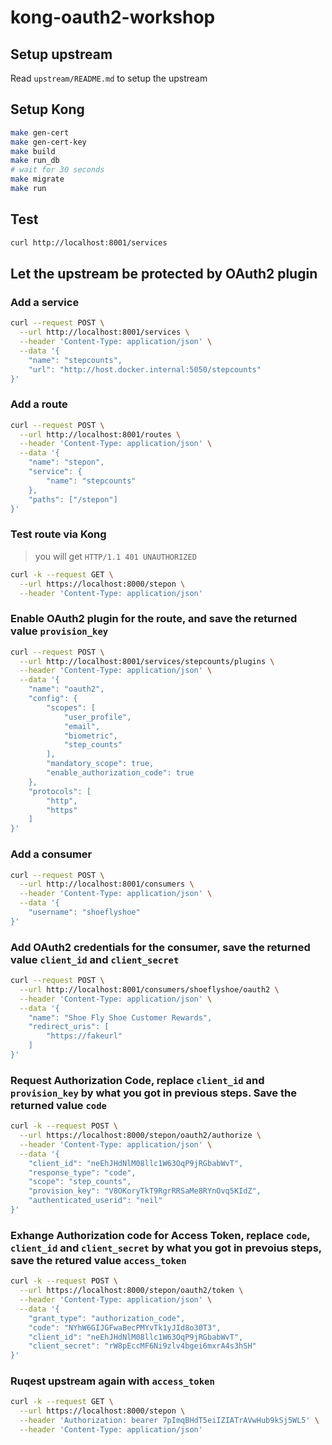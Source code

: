 # kong-oauth2-workshop

## Setup upstream
Read `upstream/README.md` to setup the upstream
## Setup Kong

```sh
make gen-cert
make gen-cert-key
make build
make run_db
# wait for 30 seconds
make migrate
make run
```

## Test

```sh
curl http://localhost:8001/services
```

## Let the upstream be protected by OAuth2 plugin

### Add a service
```sh
curl --request POST \
  --url http://localhost:8001/services \
  --header 'Content-Type: application/json' \
  --data '{
	"name": "stepcounts",
	"url": "http://host.docker.internal:5050/stepcounts"
}'
```

### Add a route
```sh
curl --request POST \
  --url http://localhost:8001/routes \
  --header 'Content-Type: application/json' \
  --data '{
	"name": "stepon",
	"service": {
		"name": "stepcounts"
	},
	"paths": ["/stepon"]
}'
```

### Test route via Kong
> you will get `HTTP/1.1 401 UNAUTHORIZED`
```sh
curl -k --request GET \
  --url https://localhost:8000/stepon \
  --header 'Content-Type: application/json'
```

### Enable OAuth2 plugin for the route, and save the returned value `provision_key`
```sh
curl --request POST \
  --url http://localhost:8001/services/stepcounts/plugins \
  --header 'Content-Type: application/json' \
  --data '{
	"name": "oauth2",
	"config": {
		"scopes": [
			"user_profile",
			"email",
			"biometric",
			"step_counts"
		],
		"mandatory_scope": true,
		"enable_authorization_code": true
	},
	"protocols": [
		"http",
		"https"
	]
}'
```

### Add a consumer
```sh
curl --request POST \
  --url http://localhost:8001/consumers \
  --header 'Content-Type: application/json' \
  --data '{
	"username": "shoeflyshoe"
}'
```

### Add OAuth2 credentials for the consumer, save the returned value `client_id` and `client_secret`
```sh
curl --request POST \
  --url http://localhost:8001/consumers/shoeflyshoe/oauth2 \
  --header 'Content-Type: application/json' \
  --data '{
	"name": "Shoe Fly Shoe Customer Rewards",
	"redirect_uris": [
		"https://fakeurl"
	]
}'
```

### Request Authorization Code, replace `client_id` and `provision_key` by what you got in previous steps. Save the returned value `code`
```sh
curl -k --request POST \
  --url https://localhost:8000/stepon/oauth2/authorize \
  --header 'Content-Type: application/json' \
  --data '{
	"client_id": "neEhJHdNlM08llc1W63OqP9jRGbabWvT",
	"response_type": "code",
	"scope": "step_counts",
	"provision_key": "V8OKoryTkT9RgrRRSaMe8RYnOvq5KIdZ",
	"authenticated_userid": "neil"
}'
```

### Exhange Authorization code for Access Token, replace `code`, `client_id` and `client_secret` by what you got in prevoius steps, save the retured value `access_token`
```sh
curl -k --request POST \
  --url https://localhost:8000/stepon/oauth2/token \
  --header 'Content-Type: application/json' \
  --data '{
	"grant_type": "authorization_code",
	"code": "NYhW6GIJGFwaBecPMYvTk1yJId8o30T3",
	"client_id": "neEhJHdNlM08llc1W63OqP9jRGbabWvT",
	"client_secret": "rW8pEccMF6Ni9zlv4bgei6mxrA4s3hSH"
}'
```

### Ruqest upstream again with `access_token`
```sh
curl -k --request GET \
  --url https://localhost:8000/stepon \
  --header 'Authorization: bearer 7pImqBHdT5eiIZIATrAVwHub9kSj5WL5' \
  --header 'Content-Type: application/json'
```